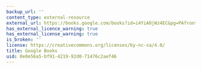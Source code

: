 ```yaml
---
backup_url: ''
content_type: external-resource
external_url: https://books.google.com/books?id=i4YiA0jWz4EC&pg=PAfrontcover#v=onepage&q&f=false
has_external_licence_warning: true
has_external_license_warning: true
is_broken: ''
license: https://creativecommons.org/licenses/by-nc-sa/4.0/
title: Google Books
uid: 0e0e56a5-bf91-4219-92d0-71476c2aef46
---
```

